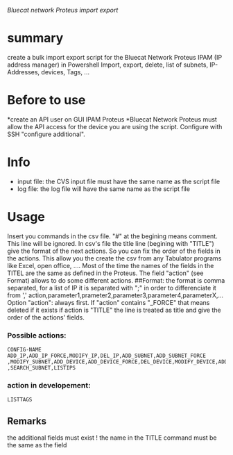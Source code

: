 *Bluecat network Proteus import export*
# summary
create a bulk import export script for the Bluecat Network Proteus IPAM (IP address manager) in Powershell Import, export, delete, list of subnets, IP-Addresses, devices, Tags, ...

# Before to use
*create an API user on GUI IPAM Proteus
*Bluecat Network Proteus must allow the API access for the device you are using the script. Configure with SSH "configure additional".

# Info
* input file: the CVS input file must have the same name as the script file
* log file: the log file will have the same name as the script file

# Usage
Insert you commands in the csv file.
"#" at the begining means comment. This line will be ignored.
In csv's file the title line (begining with "TITLE") give the format of the next actions. So you can fix the order of the fields in the actions. This allow you the create the csv from any Tabulator programs like Excel, open office, ....
Most of the time the names of the fields in the TITEL are the same as defined in the Proteus.
The field "action" (see Format) allows to do some different actions.
##Format:
the format is comma separated, for a list of IP it is separated with ";" in order to differenciate it from ','
 action,parameter1,prameter2,parameter3,parameter4,parameterX,...
 Option "action": always first. If "action" contains "_FORCE" that means deleted if it exists 
 if action is "TITLE" the line is treated as title and give the order of the actions' fields.
### Possible actions:
    CONFIG-NAME
    ADD_IP,ADD_IP_FORCE,MODIFY_IP,DEL_IP,ADD_SUBNET,ADD_SUBNET_FORCE
    ,MODIFY_SUBNET,ADD_DEVICE,ADD_DEVICE_FORCE,DEL_DEVICE,MODIFY_DEVICE,ADD_TAG,MODIFY_TAG
    ,SEARCH_SUBNET,LISTIPS
### action in developement:
    LISTTAGS

## Remarks
the additional fields must exist ! the name in the TITLE command must be the same as the field
